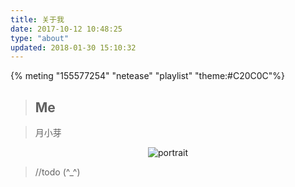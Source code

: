 ```yaml
---
title: 关于我
date: 2017-10-12 10:48:25
type: "about"
updated: 2018-01-30 15:10:32
---
```


{% meting "155577254" "netease" "playlist" "theme:#C20C0C"%}


> ## Me

> 月小芽

<div class="site-author-avatar" style="text-align:center;">
<img src="https://yuexiaoya.info/photo.jpg" alt="portrait" title="ID : 月小芽，落梅听风雪">
</div>

> //todo (^_^)
